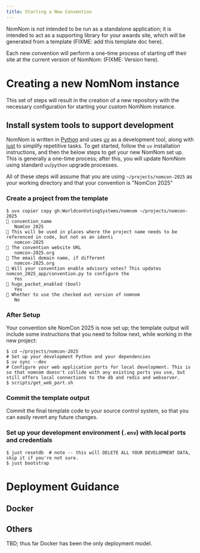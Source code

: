 ```yaml
---
title: Starting a New Convention
---
```


NomNom is not intended to be run as a standalone application; it is intended to act as a supporting library for your awards site, which will be generated from a template (FIXME: add this template doc here).

Each new convention will perform a one-time process of starting off their site at the current version of NomNom: (FIXME: Version here).

# Creating a new NomNom instance

This set of steps will result in the creation of a new repository with the necessary configuration for starting your custom NomNom instance.

## Install system tools to support development

NomNom is written in [Python](https://python.org) and uses [uv](https://astral.sh/uv) as a development tool, along with [just](https://just.systems/) to simplify repetitive tasks. To get started, follow the `uv` installation instructions, and then the below steps to get your new NomNom set up. This is generally a one-time process; after this, you will update NomNom using standard `uv`/`python` upgrade processes.

All of these steps will assume that you are using `~/projects/nomcon-2025` as your working directory and that your convention is "NomCon 2025"

### Create a project from the template

```shellsession
$ uvx copier copy gh:WorldconVotingSystems/nomnom ~/projects/nomcon-2025
🎤 convention_name
   NomCon 2025
🎤 This will be used in places where the project name needs to be referenced in code, but not as an identi
   nomcon-2025
🎤 The convention website URL
   nomcon-2025.org
🎤 The email domain name, if different
   nomcon-2025.org
🎤 Will your convention enable advisory votes? This updates nomcon_2025_app/convention.py to configure the
   Yes
🎤 hugo_packet_enabled (bool)
   Yes
🎤 Whether to use the checked out version of nomnom
   No
```

### After Setup

Your convention site NomCon 2025 is now set up; the template output will include some instructions that you need to follow next, while working in the new project:

```shellsession
$ cd ~/projects/nomcon-2025
# Set up your development Python and your dependencies
$ uv sync --dev
# Configure your web application ports for local development. This is so that nomnom doesn't collide with any existing ports you use, but still offers local connections to the db and redis and webserver.
$ scripts/get_web_port.sh
```

### Commit the template output

Commit the final template code to your source control system, so that you can easily revert any future changes.

### Set up your development environment (`.env`) with local ports and credentials

```shellsession
$ just resetdb  # note -- this will DELETE ALL YOUR DEVELOPMENT DATA, skip it if you're not sure.
$ just bootstrap
```

# Deployment Guidance

## Docker

## Others

TBD; thus far Docker has been the only deployment model.
